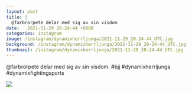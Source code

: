 ```yaml
---
layout: post
title: |
  @farbrorpete delar med sig av sin visdom
date:   2021-11-29 20:24:44 +0000
categories: instagram
image: /instagram/dynamixherrljunga/2021-11-29_20-24-44_UTC.jpg
background: /instagram/dynamixherrljunga/2021-11-29_20-24-44_UTC.jpg
thumbnail: /instagram/dynamixherrljunga/2021-11-29_20-24-44_UTC.jpg
---
```

@farbrorpete delar med sig av sin visdom. #bjj #dynamixherrljunga #dynamixfightingsports



<img src='/www-dynamix-herrljunga/instagram/dynamixherrljunga/2021-11-29_20-24-44_UTC.jpg' class='img-fluid' />

